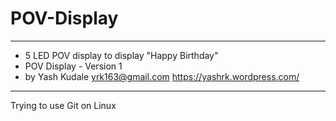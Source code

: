 # POV-Display

***************************************************************
* 5 LED POV display to display "Happy Birthday" 
* POV Display - Version 1
* by Yash Kudale <yrk163@gmail.com> https://yashrk.wordpress.com/
***************************************************************

Trying to use Git on Linux

